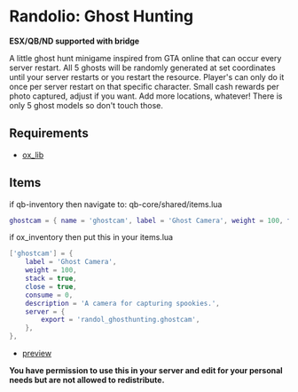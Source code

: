 # Randolio: Ghost Hunting

**ESX/QB/ND supported with bridge**

A little ghost hunt minigame inspired from GTA online that can occur every server restart. All 5 ghosts will be randomly generated at set coordinates until your server restarts or you restart the resource. Player's can only do it once per server restart on that specific character. Small cash rewards per photo captured, adjust if you want. Add more locations, whatever! There is only 5 ghost models so don't touch those.

## Requirements

* [ox_lib](https://github.com/overextended/ox_lib/releases/)

## Items 

if qb-inventory then navigate to: qb-core/shared/items.lua
```lua
ghostcam = { name = 'ghostcam', label = 'Ghost Camera', weight = 100, type = 'item', image = 'ghostcam.png', unique = false, useable = true, shouldClose = true, combinable = nil, description = 'A camera for capturing spookies.' },
```

if ox_inventory then put this in your items.lua
```lua
['ghostcam'] = {
    label = 'Ghost Camera',
    weight = 100,
    stack = true,
    close = true,
    consume = 0,
    description = 'A camera for capturing spookies.',
    server = {
        export = 'randol_ghosthunting.ghostcam',
    },
},
```

* [preview](https://streamable.com/iha0b7)

**You have permission to use this in your server and edit for your personal needs but are not allowed to redistribute.**